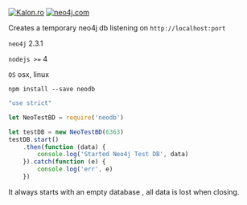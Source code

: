 [![Kalon.ro](http://kalon.ro/images/kalon-logo.svg)](http://kalon.ro) [![neo4j.com](http://neo4j.com/wp-content/themes/neo4jweb/assets/images/neo4j-logo-2015.png)](http://neo4j.com)

Creates a temporary neo4j db listening on `http://localhost:port`

`neo4j`  2.3.1

`nodejs >=` 4

`OS`  osx, linux

`npm install --save neodb`

```js
"use strict"

let NeoTestBD = require('neodb')

let testDB = new NeoTestBD(6363)
testDB.start()
    .then(function (data) {
        console.log('Started Neo4j Test DB', data)
    }).catch(function (e) {
        console.log('err', e)
    })
```

It always starts with an empty database , all data is lost when closing.